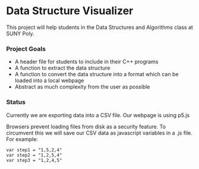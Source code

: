# Data Structure Visualizer

This project will help students in the Data Structures and Algorithms class at SUNY Poly.

### Project Goals

* A header file for students to include in their C++ programs
* A function to extract the data structure
* A function to convert the data structure into a format which can be loaded into a local webpage
* Abstract as much complexity from the user as possible

### Status

Currently we are exporting data into a CSV file. Our webpage is using p5.js

Browsers prevent loading files from disk as a security feature. To circumvent this we will save our 
CSV data as javascript variables in a .js file. For example:


	var step1 = "1,5,2,4"
	var step2 = "1,2,5,4"
	var step3 = "1,2,4,5"


